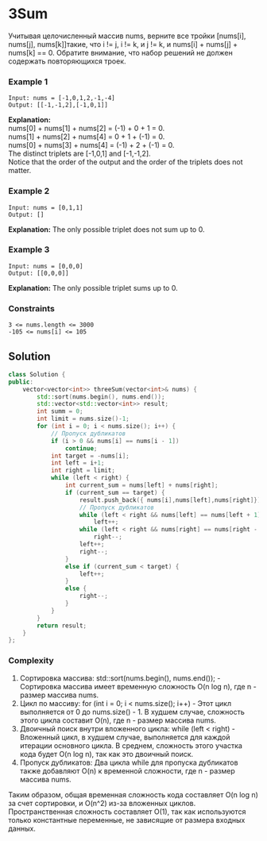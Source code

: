 # 3Sum

Учитывая целочисленный массив nums, верните все тройки [nums[i], nums[j], nums[k]]такие, что i != j, i != k, и j != k, и nums[i] + nums[j] + nums[k] == 0.
Обратите внимание, что набор решений не должен содержать повторяющихся троек.

### Example 1
```
Input: nums = [-1,0,1,2,-1,-4]
Output: [[-1,-1,2],[-1,0,1]]
```
**Explanation:** 
<br>nums[0] + nums[1] + nums[2] = (-1) + 0 + 1 = 0.
<br>nums[1] + nums[2] + nums[4] = 0 + 1 + (-1) = 0.
<br>nums[0] + nums[3] + nums[4] = (-1) + 2 + (-1) = 0.
<br>The distinct triplets are [-1,0,1] and [-1,-1,2].
<br>Notice that the order of the output and the order of the triplets does not matter.

### Example 2
```
Input: nums = [0,1,1]
Output: []
```
**Explanation:** The only possible triplet does not sum up to 0.
### Example 3
```
Input: nums = [0,0,0]
Output: [[0,0,0]]
```
**Explanation:** The only possible triplet sums up to 0.
### Constraints
```
3 <= nums.length <= 3000
-105 <= nums[i] <= 105
```
## Solution
```cpp
class Solution {
public:
    vector<vector<int>> threeSum(vector<int>& nums) {
        std::sort(nums.begin(), nums.end());
        std::vector<std::vector<int>> result;
        int summ = 0;
        int limit = nums.size()-1;
        for (int i = 0; i < nums.size(); i++) {
            // Пропуск дубликатов
            if (i > 0 && nums[i] == nums[i - 1])
                continue;
            int target = -nums[i];
            int left = i+1;
            int right = limit;
            while (left < right) {
                int current_sum = nums[left] + nums[right];
                if (current_sum == target) {
                    result.push_back({ nums[i],nums[left],nums[right]});
                    // Пропуск дубликатов
                    while (left < right && nums[left] == nums[left + 1])
                        left++;
                    while (left < right && nums[right] == nums[right - 1])
                        right--;
                    left++;
                    right--;
                }
                else if (current_sum < target) {
                    left++;
                }
                else {
                    right--;
                }   
            }
        }
        return result;
    }
};
```
### Complexity
1. Сортировка массива: std::sort(nums.begin(), nums.end()); - Сортировка массива имеет временную сложность O(n log n), где n - размер массива nums.
2. Цикл по массиву: for (int i = 0; i < nums.size(); i++) - Этот цикл выполняется от 0 до nums.size() - 1. В худшем случае, сложность этого цикла составит O(n), где n - размер массива nums.
3. Двоичный поиск внутри вложенного цикла: while (left < right) - Вложенный цикл, в худшем случае, выполняется для каждой итерации основного цикла. В среднем, сложность этого участка кода будет O(n log n), так как это двоичный поиск.
4. Пропуск дубликатов: Два цикла while для пропуска дубликатов также добавляют O(n) к временной сложности, где n - размер массива nums.

Таким образом, общая временная сложность кода составляет O(n log n) за счет сортировки, и O(n^2) из-за вложенных циклов. Пространственная сложность составляет O(1), так как используются только константные переменные, не зависящие от размера входных данных.
